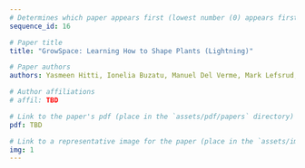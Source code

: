 ```yaml
---
# Determines which paper appears first (lowest number (0) appears first)
sequence_id: 16

# Paper title
title: "GrowSpace: Learning How to Shape Plants (Lightning)"

# Paper authors
authors: Yasmeen Hitti, Ionelia Buzatu, Manuel Del Verme, Mark Lefsrud, Florian Golemo, Audrey Durand

# Author affiliations
# affil: TBD

# Link to the paper's pdf (place in the `assets/pdf/papers` directory)
pdf: TBD

# Link to a representative image for the paper (place in the `assets/img/papers` directory)
img: 1
---
```

